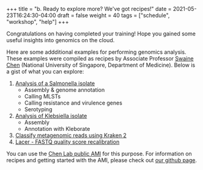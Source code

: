 +++
title = "b. Ready to explore more? We've got recipes!"
date = 2021-05-23T16:24:30-04:00
draft = false 
weight = 40
tags = ["schedule", "workshop", "help"]
+++

Congratulations on having completed your training! Hope you gained some useful insights into genomics on the cloud.  

Here are some addditional examples for performing genomics analysis. These examples were compiled as recipes by Associate Professor [Swaine Chen](https://swainechen.github.io/) (National University of Singapore, Department of Medicine). Below is a gist of what you can explore:
1.	[Analysis of a Salmonella isolate](https://github.com/swainechen/chenlab-training/blob/main/recipes/Salmonella.md)
	- Assembly & genome annotation
	- Calling MLSTs
	- Calling resistance and virulence genes
	- Serotyping
2.	[Analysis of Klebsiella isolate](https://github.com/swainechen/chenlab-training/blob/main/recipes/Klebsiella.md)
	- Assembly
	- Annotation with Kleborate
3.	[Classify metagenomic reads using Kraken 2](https://github.com/swainechen/chenlab-training/blob/main/recipes/Metagenomics.md) 
4.	[Lacer - FASTQ quality score recalibration](https://github.com/swainechen/chenlab-training/blob/main/recipes/Lacer.md)

You can use the [Chen Lab public AMI](http://slchen-lab-training.s3-website-ap-southeast-1.amazonaws.com/14-appendix/05-aboutyourami.html) for this purpose. For information on recipes and getting started with the AMI, please check out [our github page](https://github.com/swainechen/chenlab-training/tree/main/recipes).
